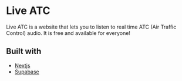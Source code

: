 # Live ATC

Live ATC is a website that lets you to listen to real time ATC (Air Traffic Control) audio. It is free and available for everyone!

## Built with

- [Nextjs](https://nextjs.org/)
- [Supabase](https://supabase.com)